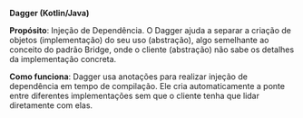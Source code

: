**Dagger (Kotlin/Java)**


**Propósito**: Injeção de Dependência. O Dagger ajuda a separar a criação de objetos (implementação) do seu uso (abstração), algo semelhante ao conceito do padrão Bridge, onde o cliente (abstração) não sabe os detalhes da implementação concreta.


**Como funciona**: Dagger usa anotações para realizar injeção de dependência em tempo de compilação. Ele cria automaticamente a ponte entre diferentes implementações sem que o cliente tenha que lidar diretamente com elas.
